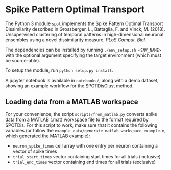# Spike Pattern Optimal Transport

The Python 3 module `spot` implements the Spike Pattern Optimal Transport Dissimilarity described in Grossberger, L., Battaglia, F. and Vinck, M. (2018). Unsupervised clustering of temporal patterns in high-dimensional neuronal ensembles using a novel dissimilarity measure. *PLoS Comput. Biol.*

The dependencies can be installed by running `./env_setup.sh <ENV_NAME>` with the optional argument specifying the target environment (which must be source-able).

To setup the module, run `python setup.py install`.

A jupyter notebook is available in `notebooks/`, along with a demo dataset, showing an example workflow for the SPOTDisClust method.


## Loading data from a MATLAB workspace

For your convenience, the script `scripts/from_matlab.py` converts spike data from a MATLAB (.mat) workspace file to the format required by SPOTDis.
For this script to work, make sure that it contains the following variables (or follow the `example_data/generate_matlab_workspace_example.m`, which generated the MATLAB example):
 - `neuron_spike_times` cell array with one entry per neuron containing a vector of spike times
 - `trial_start_times` vector containing start times for all trials (inclusive)
 - `trial_end_times` vector containing end times for all trials (exclusive)
